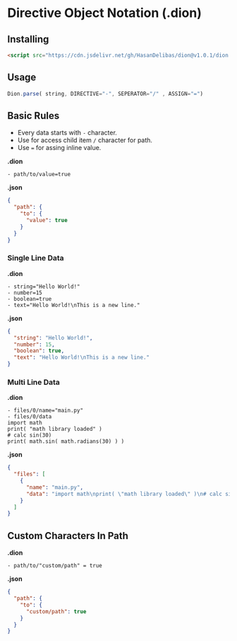 # Directive Object Notation (.dion)
## Installing

```html
<script src="https://cdn.jsdelivr.net/gh/HasanDelibas/dion@v1.0.1/dion.js"></script>
```

## Usage
```js
Dion.parse( string, DIRECTIVE="-", SEPERATOR="/" , ASSIGN="=")
```

## Basic Rules
* Every data starts with `-` character.
* Use for access child item ``/`` character for path.
* Use ``=`` for assing inline value.

**.dion**
```
- path/to/value=true
```
**.json**
```json
{
  "path": {
    "to": {
      "value": true
    }
  }
}
```

### Single Line Data

**.dion**
```
- string="Hello World!"
- number=15
- boolean=true
- text="Hello World!\nThis is a new line."
```
**.json**
```json
{
  "string": "Hello World!",
  "number": 15,
  "boolean": true,
  "text": "Hello World!\nThis is a new line."
}
```

### Multi Line Data
**.dion**
```
- files/0/name="main.py"
- files/0/data
import math
print( "math library loaded" )
# calc sin(30)
print( math.sin( math.radians(30) ) )
```
**.json**
```json
{
  "files": [
    {
      "name": "main.py",
      "data": "import math\nprint( \"math library loaded\" )\n# calc sin(30)\nprint( math.sin( math.radians(30) ) )"
    }
  ]
}
```

## Custom Characters In Path
**.dion**
```
- path/to/"custom/path" = true
```
**.json**
```json
{
  "path": {
    "to": {
      "custom/path": true
    }
  }
}
```
